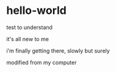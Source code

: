 # hello-world

test to understand

it's all new to me

i'm finally getting there, slowly but surely

modified from my computer


